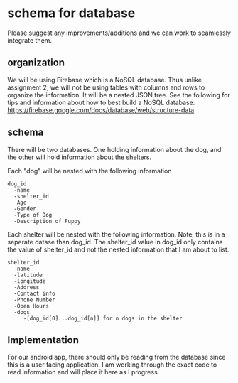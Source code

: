 # schema for database

Please suggest any improvements/additions and we can work to seamlessly integrate them.

## organization

We will be using Firebase which is a NoSQL database. Thus unlike assignment 2, we will not be using tables with columns and rows to organize the information. It will be a nested JSON tree. See the following for tips and information about how to best build a NoSQL database: https://firebase.google.com/docs/database/web/structure-data

## schema
There will be two databases. One holding information about the dog, and the other will hold information about the shelters.

Each "dog" will be nested with the following information
```
dog_id
  -name
  -shelter_id
  -Age
  -Gender
  -Type of Dog
  -Description of Puppy
```
  
Each shelter will be nested with the following information. Note, this is in a seperate datase than dog_id. The shelter_id value in dog_id only contains the value of shelter_id and not the nested information that I am about to list.
```
shelter_id
  -name
  -latitude
  -longitude
  -Address
  -Contact info
  -Phone Number
  -Open Hours
  -dogs
     -[dog_id[0]...dog_id[n]] for n dogs in the shelter
 ```    


## Implementation

For our android app, there should only be reading from the database since this is a user facing application. I am working through the exact code to read information and will place it here as I progress.  
